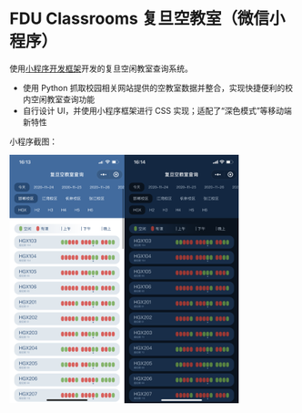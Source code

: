# FDU Classrooms 复旦空教室（微信小程序）

使用[小程序开发框架](https://developers.weixin.qq.com/miniprogram/dev/framework/)开发的复旦空闲教室查询系统。

- 使用 Python 抓取校园相关网站提供的空教室数据并整合，实现快捷便利的校内空闲教室查询功能
- 自行设计 UI，并使用小程序框架进行 CSS 实现；适配了“深色模式”等移动端新特性

小程序截图：

<img src="screenshots/screenshot1.png" alt="screenshot1" width="40%" /><img src="screenshots/screenshot2.png" alt="screenshot2" width="40%" />
